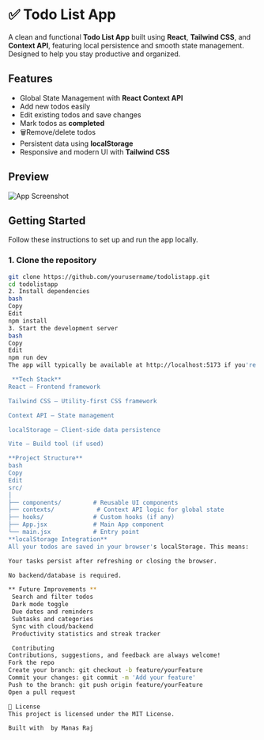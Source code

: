# ✅ Todo List App

A clean and functional **Todo List App** built using **React**, **Tailwind CSS**, and **Context API**, featuring local persistence and smooth state management. Designed to help you stay productive and organized.

## Features

-  Global State Management with **React Context API**
-  Add new todos easily
- Edit existing todos and save changes
-  Mark todos as **completed**
- 🗑Remove/delete todos
-  Persistent data using **localStorage**
-  Responsive and modern UI with **Tailwind CSS**

##  Preview

<!-- Add an image file to your repo or use a hosted link -->
![App Screenshot](./screenshot.png)

##  Getting Started

Follow these instructions to set up and run the app locally.

### 1. Clone the repository

```bash
git clone https://github.com/yourusername/todolistapp.git
cd todolistapp
2. Install dependencies
bash
Copy
Edit
npm install
3. Start the development server
bash
Copy
Edit
npm run dev
The app will typically be available at http://localhost:5173 if you're using Vite.

 **Tech Stack**
React – Frontend framework

Tailwind CSS – Utility-first CSS framework

Context API – State management

localStorage – Client-side data persistence

Vite – Build tool (if used)

**Project Structure**
bash
Copy
Edit
src/
│
├── components/         # Reusable UI components
├── contexts/            # Context API logic for global state
├── hooks/              # Custom hooks (if any)
├── App.jsx             # Main App component
└── main.jsx            # Entry point
**localStorage Integration**
All your todos are saved in your browser's localStorage. This means:

Your tasks persist after refreshing or closing the browser.

No backend/database is required.

** Future Improvements **
 Search and filter todos
 Dark mode toggle
 Due dates and reminders
 Subtasks and categories
 Sync with cloud/backend
 Productivity statistics and streak tracker

 Contributing
Contributions, suggestions, and feedback are always welcome!
Fork the repo
Create your branch: git checkout -b feature/yourFeature
Commit your changes: git commit -m 'Add your feature'
Push to the branch: git push origin feature/yourFeature
Open a pull request

📄 License
This project is licensed under the MIT License.

Built with  by Manas Raj
